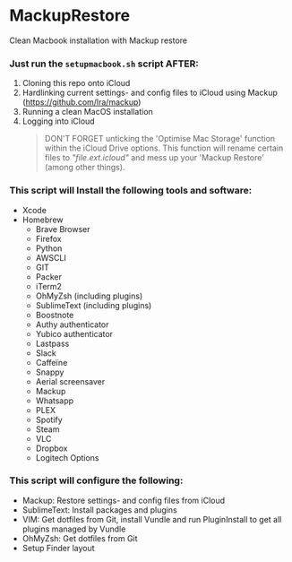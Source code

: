 # MackupRestore
Clean Macbook installation with Mackup restore

### Just run the `setupmacbook.sh` script AFTER:
1. Cloning this repo onto iCloud
2. Hardlinking current settings- and config files to iCloud using Mackup (https://github.com/lra/mackup)
3. Running a clean MacOS installation
4. Logging into iCloud
   > DON'T FORGET unticking the 'Optimise Mac Storage' function within the iCloud Drive options.
     This function will rename certain files to _"file.ext.icloud"_ and mess up your 'Mackup Restore' (among other things).

### This script will Install the following tools and software:
- Xcode
- Homebrew
  - Brave Browser
  - Firefox
  - Python
  - AWSCLI
  - GIT
  - Packer
  - iTerm2
  - OhMyZsh (including plugins)
  - SublimeText (including plugins)
  - Boostnote
  - Authy authenticator
  - Yubico authenticator
  - Lastpass
  - Slack
  - Caffeïne
  - Snappy
  - Aerial screensaver
  - Mackup
  - Whatsapp
  - PLEX
  - Spotify
  - Steam
  - VLC
  - Dropbox
  - Logitech Options
 
 ### This script will configure the following:
 - Mackup: Restore settings- and config files from iCloud
 - SublimeText: Install packages and plugins
 - VIM: Get dotfiles from Git, install Vundle and run PluginInstall to get all plugins managed by Vundle
 - OhMyZsh: Get dotfiles from Git
 - Setup Finder layout

